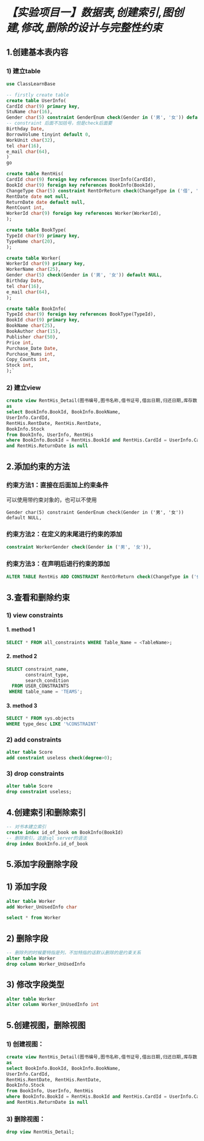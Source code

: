 # *【实验项目一】数据表,创建索引,图创建,修改,删除的设计与完整性约束*

## 1.创建基本表内容

### 1) 建立table

```sql
use ClassLearnBase

-- firstly create table
create table UserInfo(
CardId char(9) primary key,
StuName char(16),
Gender char(5) constraint GenderEnum check(Gender in ('男', '女')) default NULL,
-- constraint 后面不加括号，但是check后面要
Birthday Date,
BorrowVolume tinyint default 0,
WorkUnit char(32),
tel char(16),
e_mail char(64),
)
go

create table RentHis(
CardId char(9) foreign key references UserInfo(CardId),
BookId char(9) foreign key references BookInfo(BookId),
ChangeType Char(5) constraint RentOrReturn check(ChangeType in ('借', '还')) not null,
RentDate date not null,
ReturnDate date default null,
RentCount int,
WorkerId char(9) foreign key references Worker(WorkerId),
);

create table BookType(
TypeId char(9) primary key,
TypeName char(20),
);

create table Worker(
WorkerId char(9) primary key,
WorkerName char(25),
Gender char(5) check(Gender in ('男', '女')) default NULL,
Birthday Date,
tel char(16),
e_mail char(64),
);

create table BookInfo(
TypeId char(9) foreign key references BookType(TypeId),
BookId char(9) primary key,
BookName char(25),
BookAuthor char(15),
Publisher char(50),
Price int,
Purchase_Date Date,
Purchase_Nums int,
Copy_Counts int,
Stock int,
);`
```

### 2) 建立view

```sql
create view RentHis_Detail(图书编号,图书名称,借书证号,借出日期,归还日期,库存数)
as
select BookInfo.BookId, BookInfo.BookName,
UserInfo.CardId,
RentHis.RentDate, RentHis.RentDate,
BookInfo.Stock
from BookInfo, UserInfo, RentHis
where BookInfo.BookId = RentHis.BookId and RentHis.CardId = UserInfo.CardId 
and RentHis.ReturnDate is null
```

## 2.添加约束的方法

### 约束方法1：直接在后面加上约束条件

可以使用带约束对象的，也可以不使用

    Gender char(5) constraint GenderEnum check(Gender in ('男', '女')) default NULL,

### 约束方法2：在定义的末尾进行约束的添加

```sql
constraint WorkerGender check(Gender in ('男', '女')),
```

### 约束方法3：在声明后进行约束的添加

```sql
ALTER TABLE RentHis ADD CONSTRAINT RentOrReturn check(ChangeType in ('借', '还'));
```

## 3.查看和删除约束

### 1) view constraints

#### 1. method 1

```sql
SELECT * FROM all_constraints WHERE Table_Name = <TableName>;
```

#### 2. method 2

```sql
SELECT constraint_name, 
       constraint_type,
       search_condition
  FROM USER_CONSTRAINTS
 WHERE table_name = 'TEAMS';
```

#### 3. method 3

```sql
SELECT * FROM sys.objects
WHERE type_desc LIKE '%CONSTRAINT'
```

### 2) add constraints

```sql
alter table Score
add constraint useless check(degree>0);
```

### 3) drop constraints

```sql
alter table Score
drop constraint useless;
```

## 4.创建索引和删除索引

```sql
-- 对书本建立索引
create index id_of_book on BookInfo(BookId)
-- 删除索引，这是sql server的语法
drop index BookInfo.id_of_book
```

## 5.添加字段删除字段

## 1) 添加字段

```sql
alter table Worker
add Worker_UnUsedInfo char

select * from Worker
```

## 2) 删除字段

```sql
-- 删除列的时候要特指是列，不加特指的话默认删除的是约束关系
alter table Worker
drop column Worker_UnUsedInfo
```

## 3) 修改字段类型

```sql
alter table Worker
alter column Worker_UnUsedInfo int
```

## 5.创建视图，删除视图

### 1) 创建视图：

```sql
create view RentHis_Detail(图书编号,图书名称,借书证号,借出日期,归还日期,库存数)
as
select BookInfo.BookId, BookInfo.BookName,
UserInfo.CardId,
RentHis.RentDate, RentHis.RentDate,
BookInfo.Stock
from BookInfo, UserInfo, RentHis
where BookInfo.BookId = RentHis.BookId and RentHis.CardId = UserInfo.CardId 
and RentHis.ReturnDate is null
```

### 3) 删除视图：

```sql
drop view RentHis_Detail;
```
